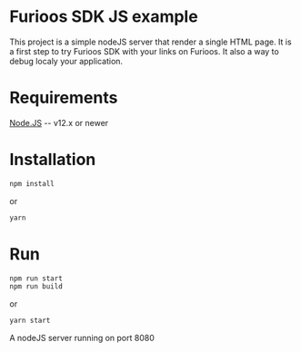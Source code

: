 # Furioos SDK JS example
This project is a simple nodeJS server that render a single HTML page.
It is a first step to try Furioos SDK with your links on Furioos.
It also a way to debug localy your application.

# Requirements
[Node.JS](http://nodejs.org/) -- v12.x or newer

# Installation
```bash
npm install
```
or
```bash
yarn
```

# Run

```bash
npm run start
npm run build
```
or
```bash
yarn start
```

A nodeJS server running on port 8080
